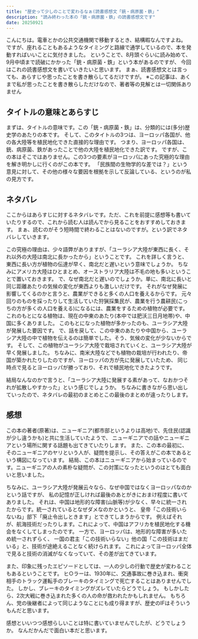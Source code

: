 ```yaml
---
title: "歴史って少しのことで変わるなぁ(読書感想文「銃・病原菌・鉄」"
description: "読み終わった本の「銃・病原菌・鉄」の読書感想文です"
date: 20250921
---
```

こんにちは。電車とかの公共交通機関で移動するとき、結構暇なんですよね。
ですが、座れることもあるようなタイミングと路線で通学しているので、本を発動すればいいことに気付きました。
ということで、8月頭ぐらいに読み始めて、9月中頃まで読破にかかった「銃・病原菌・鉄」という本があるのですが、
今回はこれの読書感想文を書いていきたいと思います。
まぁ、読書感想文とは言っても、あらすじや思ったことを書き散らしてるだけですが。
※この記事は、あくまで私が思ったことを書き散らしただけなので、著者等の見解とは一切関係ありません
## タイトルの意味とあらすじ
まずは、タイトルの意味です。この「銃・病原菌・鉄」は、分類的には(多分)歴史学のあたりの本です。
そして、このタイトルの3つは、ヨーロッパ各国が、他の各大陸等を植民地化できた直接的な理由です。
つまり、ヨーロッパ各国は、銃、病原菌、鉄があったことで他の大陸を植民地化できた訳です。
ですが、この本はそこではありません。この3つの要素がヨーロッパにあった究極的な理由を解き明かしに行くのがこの本です。
「民族間の生物学的な差では？」という意見に対して、その他の様々な要因を根拠を示して反論している、というのが私の見方です。
## ネタバレ
ここからはあらすじに対するネタバレです。ただ、これを前提に感想等も書いていたりするので、これから読む人は読んでから見ることをおすすめしておきます。
まぁ、読むのがそう短時間で終わることはないのですが。という訳でネタバレしていきます。

この究極の理由は、少々語弊がありますが、「ユーラシア大陸が東西に長く、それ以外の大陸は南北に長かったから」ということです。
これを詳しく言うと、東西に長い方が植物の伝達が早く、南北だと遅いという意味でしょうか。
ちなみにアメリカ大陸はひとまとめ、オーストラリア大陸は不毛の地も多いということで置いておきます。
で、なぜ南北だと遅いのでしょうか。単に、南北に長いと同じ距離あたりの気候の変化が東西よりも激しいだけです。
それがなぜ発展に影響してくるのかと言うと、農業ができると多くの人口を養えるからです。
元々回りのものを採ったりして生活していた狩猟採集民が、農業を行う農耕民(こっちの方が多くの人口を養える)になるには、農業をするための植物が必要です。
これのもとになる植物は、現在の中東のあたり(本中では肥沃三日月地帯)や、中国に多くありました。
このもとになった植物が多かったのも、ユーラシア大陸が発展した要因です。
で、話を戻して、この中東のあたりや中国から、ユーラシア大陸の中で植物を伝えるのは簡単でした。そう、気候の変化が少ないからです。
そして、この植物がユーラシア大陸で栽培されていくと、ユーラシア大陸が早く発展しました。
ちなみに、南米大陸などでも植物の栽培が行われたり、帝国が築かれたりしたのですが、ヨーロッパの方が先に発展していたため、
同じ時点で見るとヨーロッパが勝っており、それで植民地化できたようです。

結局なんなのかで言うと、「ユーラシア大陸に発展する素があって、なおかつそれが拡散しやすかった」という感じでしょうか。
ちなみに書きながら思い出していったので、ネタバレの最初のまとめとこの最後のまとめが違ったりします。
## 感想
この本の著者(原著)は、ニューギニア(都市部というよりは高地)で、先住民(認識が少し違うかも)と共に生活していたようで、
ニューギニアでの話やニューギニアという場所に関する話題も出てきていたりします。
また、この本の最初に、そのニューギニアのヤリという人が、疑問を提示し、その答えがこの本であるという構図になっています。
結局、この本はニューギニアから始まっているのです。ニューギニアの人の素朴な疑問が、この対策になったというのはとても面白いと思いました。

ちなみに、ユーラシア大陸が発展云々なら、なぜ中国ではなくヨーロッパなのかという話ですが、
私の記憶が正しければ最後のあとがきにおまけ程度に書いてありました。
それは、中国は地形的な障害(山脈等)が少なく、早々に統一されたからです。統一されているとなぜダメなのかというと、
皇帝「この技術いらないね」部下「廃止令出しときます」とできてしまうからです。
例えばそれが、航海技術だったりします。これによって、中国はアフリカを植民地化する機会をなくしてしまったのです。
一方で、ヨーロッパは、地形的な障害が多いため統一されずらく、
一国の君主「この技術いらない」他の国「この技術はまだいる」と、技術が途絶えることなく続けられます。
これによってヨーロッパ全体で見ると技術の消滅がなくなっていて、その差が出てきています。

また、印象に残ったエピソードとしては、一人の少しの行動で歴史が変わることもあるということです。
ヒ○ラーは、1930年に、交通事故に巻き込まれ、衝突相手のトラック運転手のブレーキのタイミングで死亡することはありませんでした。
しかし、ブレーキのタイミングがズレていたらどうでしょう。
もしかしたら、2次大戦に巻き込まれた多くの人の命が救われたかもしれません。
もちろん、党の後継者によって同じようなことにも成り得ますが、歴史のIFはそういうもんだと思います。



感想といいつつ感想らしいことは特に書いていませんでしたが、どうでしょうか。
なんだかんだで面白い本だと思います。
